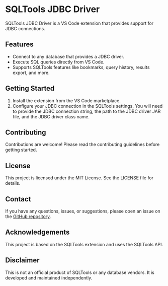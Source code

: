 # SQLTools JDBC Driver

SQLTools JDBC Driver is a VS Code extension that provides support for JDBC connections.

## Features

- Connect to any database that provides a JDBC driver.
- Execute SQL queries directly from VS Code.
- Supports SQLTools features like bookmarks, query history, results export, and more.

## Getting Started

1. Install the extension from the VS Code marketplace.
2. Configure your JDBC connection in the SQLTools settings. You will need to provide the JDBC connection string, the path to the JDBC driver JAR file, and the JDBC driver class name.

## Contributing

Contributions are welcome! Please read the contributing guidelines before getting started.

## License

This project is licensed under the MIT License. See the LICENSE file for details.

## Contact

If you have any questions, issues, or suggestions, please open an issue on the [GitHub repository](https://github.com/joaoguilhermeall/sqltools-jdbc-driver).

## Acknowledgements

This project is based on the SQLTools extension and uses the SQLTools API.

## Disclaimer

This is not an official product of SQLTools or any database vendors. It is developed and maintained independently.
